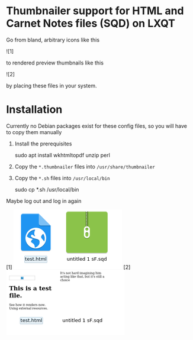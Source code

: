 # Thumbnailer support for HTML and Carnet Notes files (SQD) on LXQT

Go from bland, arbitrary icons like this

![1]

to rendered preview thumbnails like this

![2]

by placing these files in your system.

# Installation

Currently no Debian packages exist for these config files, so you will
have to copy them manually

1. Install the prerequisites

    sudo apt install wkhtmltopdf unzip perl

1. Copy the `*.thumbnailer` files into `/usr/share/thumbnailer`
1. Copy the `*.sh` files into `/usr/local/bin`

    sudo cp *.sh /usr/local/bin

Maybe log out and log in again

[1] ![bland, arbitrary icons](https://raw.githubusercontent.com/corion/Thumbnailer-HTML/master/demo/folder-before.png)
[2] ![preview thumbnails](https://raw.githubusercontent.com/corion/Thumbnailer-HTML/master/demo/folder-after.png)

